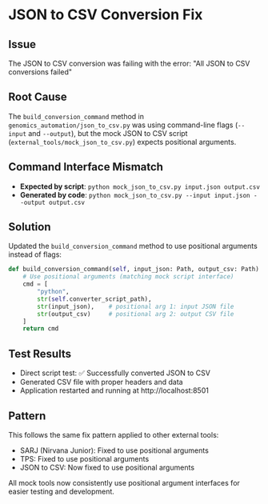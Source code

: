 # JSON to CSV Conversion Fix

## Issue
The JSON to CSV conversion was failing with the error: "All JSON to CSV conversions failed"

## Root Cause
The `build_conversion_command` method in `genomics_automation/json_to_csv.py` was using command-line flags (`--input` and `--output`), but the mock JSON to CSV script (`external_tools/mock_json_to_csv.py`) expects positional arguments.

## Command Interface Mismatch
- **Expected by script**: `python mock_json_to_csv.py input.json output.csv`
- **Generated by code**: `python mock_json_to_csv.py --input input.json --output output.csv`

## Solution
Updated the `build_conversion_command` method to use positional arguments instead of flags:

```python
def build_conversion_command(self, input_json: Path, output_csv: Path) -> List[str]:
    # Use positional arguments (matching mock script interface)
    cmd = [
        "python",
        str(self.converter_script_path),
        str(input_json),    # positional arg 1: input JSON file
        str(output_csv)     # positional arg 2: output CSV file
    ]
    return cmd
```

## Test Results
- Direct script test: ✅ Successfully converted JSON to CSV
- Generated CSV file with proper headers and data
- Application restarted and running at http://localhost:8501

## Pattern
This follows the same fix pattern applied to other external tools:
- SARJ (Nirvana Junior): Fixed to use positional arguments
- TPS: Fixed to use positional arguments  
- JSON to CSV: Now fixed to use positional arguments

All mock tools now consistently use positional argument interfaces for easier testing and development.
